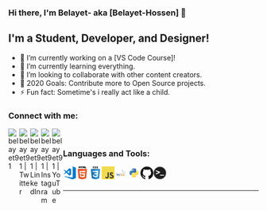 ### Hi there, I'm Belayet- aka [Belayet-Hossen] 👋

## I'm a Student, Developer, and Designer!
- 🔭 I’m currently working on a [VS Code Course]!
- 🌱 I’m currently learning everything.
- 👯 I’m looking to collaborate with other content creators.
- 🥅 2020 Goals: Contribute more to Open Source projects.
- ⚡ Fun fact: Sometime's i really act like a child.

### Connect with me:

[<img align="left" alt="belayet91" width="22px" src="https://cdn.jsdelivr.net/npm/simple-icons@v3/icons/facebook.svg" />][Facebook]
[<img align="left" alt="belayet91 | Twitter" width="22px" src="https://cdn.jsdelivr.net/npm/simple-icons@v3/icons/twitter.svg" />][Twitter]
[<img align="left" alt="belayet91 | LinkedIn" width="22px" src="https://cdn.jsdelivr.net/npm/simple-icons@v3/icons/linkedin.svg" />][Linkedin]
[<img align="left" alt="belayet91 | Instagram" width="22px" src="https://cdn.jsdelivr.net/npm/simple-icons@v3/icons/instagram.svg" />][Instagram]
[<img align="left" alt="belayet91 | YouTube" width="22px" src="https://cdn.jsdelivr.net/npm/simple-icons@v3/icons/quora.svg" />][Quora]

<br />

### Languages and Tools:

<img align="left" alt="Visual Studio Code" width="26px" src="https://raw.githubusercontent.com/github/explore/80688e429a7d4ef2fca1e82350fe8e3517d3494d/topics/visual-studio-code/visual-studio-code.png" />
<img align="left" alt="HTML5" width="26px" src="https://raw.githubusercontent.com/github/explore/80688e429a7d4ef2fca1e82350fe8e3517d3494d/topics/html/html.png" />
<img align="left" alt="CSS3" width="26px" src="https://raw.githubusercontent.com/github/explore/80688e429a7d4ef2fca1e82350fe8e3517d3494d/topics/css/css.png" />
<img align="left" alt="JavaScript" width="26px" src="https://raw.githubusercontent.com/github/explore/80688e429a7d4ef2fca1e82350fe8e3517d3494d/topics/javascript/javascript.png" />
<img align="left" alt="MySQL" width="26px" src="https://raw.githubusercontent.com/github/explore/80688e429a7d4ef2fca1e82350fe8e3517d3494d/topics/mysql/mysql.png" />
<img align="left" alt="Git" width="26px" src="https://raw.githubusercontent.com/github/explore/80688e429a7d4ef2fca1e82350fe8e3517d3494d/topics/python/python.png" />
<img align="left" alt="GitHub" width="26px" src="https://raw.githubusercontent.com/github/explore/78df643247d429f6cc873026c0622819ad797942/topics/github/github.png" />
<img align="left" alt="HTML5" width="26px" src="https://raw.githubusercontent.com/github/explore/80688e429a7d4ef2fca1e82350fe8e3517d3494d/topics/terminal/terminal.png" />

<br />
<br />

---

[Facebook]: https://web.facebook.com/belayet91/
[Twitter]: https://twitter.com/belayet91/
[Instagram]: https://www.instagram.com/belayeth91/
[Linkedin]: linkedin.com/in/belayet-hossen-9a9643192/
[Quora]: https://www.quora.com/profile/Belayet-Hossen-7/
